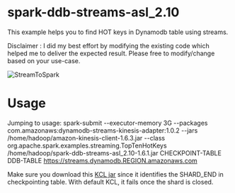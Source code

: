 # spark-ddb-streams-asl_2.10

This example helps you to find HOT keys in Dynamodb table using streams.

Disclaimer : I did my best effort by modifying the existing code which helped me to deliver the expected result. Please free to modify/change based on your use-case.


![StreamToSpark](StreamToSpark.png)

# Usage

Jumping to usage:
spark-submit --executor-memory 3G --packages com.amazonaws:dynamodb-streams-kinesis-adapter:1.0.2 --jars /home/hadoop/amazon-kinesis-client-1.6.3.jar --class org.apache.spark.examples.streaming.TopTenHotKeys /home/hadoop/spark-ddb-streams-asl_2.10-1.6.1.jar CHECKPOINT-TABLE DDB-TABLE https://streams.dynamodb.REGION.amazonaws.com

Make sure you download this [KCL jar](https://s3-us-west-2.amazonaws.com/chappidm-dev/public/ddb-streams/amazon-kinesis-client-1.6.3.jar) since it identifies the SHARD_END in checkpointing table. With default KCL, it fails once the shard is closed.

